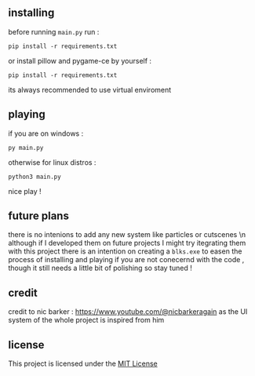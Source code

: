 

## installing
before running ```main.py``` run :
```
pip install -r requirements.txt
```
or install pillow and pygame-ce by yourself :
```
pip install -r requirements.txt
```
its always recommended to use virtual enviroment

## playing
if you are on windows :
```
py main.py
```
otherwise for linux distros :
```
python3 main.py
```
nice play !

## future plans
there is no intenions to add any new system like particles or cutscenes \n
although if I developed them on future projects I might try itegrating them with this project
there is an intention on creating a ```blks.exe``` to easen the process of installing and playing if you are not conecernd with the code , though it still needs a little bit of polishing 
so stay tuned !

## credit
credit to nic barker : https://www.youtube.com/@nicbarkeragain
as the UI system of the whole project is inspired from him

## license
This project is licensed under the [MIT License](https://mit-license.org/)
